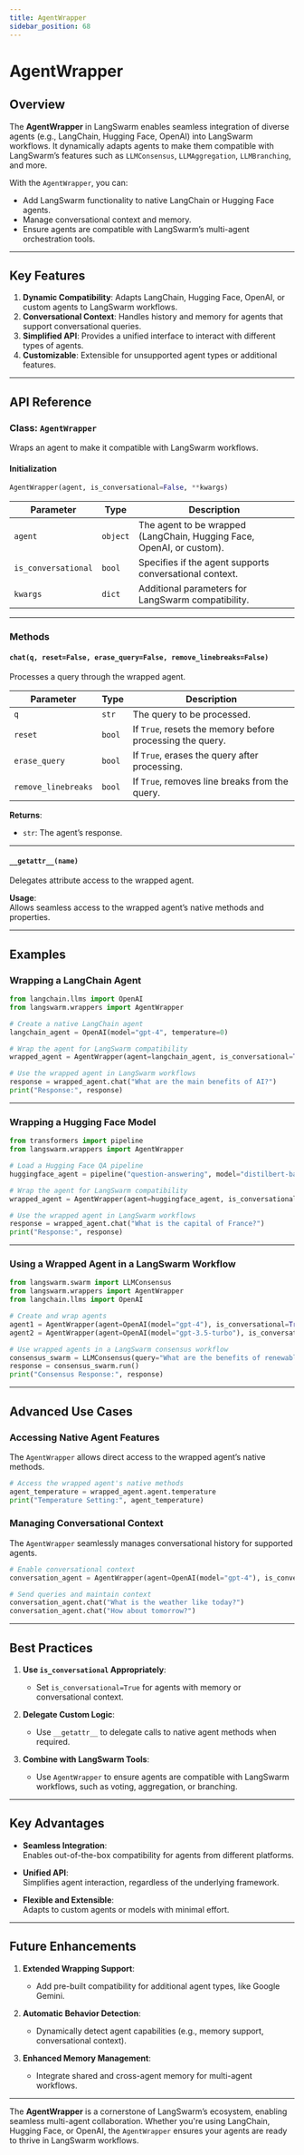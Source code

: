 ```yaml
---
title: AgentWrapper
sidebar_position: 68
---
```


# **AgentWrapper**

## **Overview**

The **AgentWrapper** in LangSwarm enables seamless integration of diverse agents (e.g., LangChain, Hugging Face, OpenAI) into LangSwarm workflows. It dynamically adapts agents to make them compatible with LangSwarm’s features such as `LLMConsensus`, `LLMAggregation`, `LLMBranching`, and more.

With the `AgentWrapper`, you can:
- Add LangSwarm functionality to native LangChain or Hugging Face agents.
- Manage conversational context and memory.
- Ensure agents are compatible with LangSwarm’s multi-agent orchestration tools.

---

## **Key Features**

1. **Dynamic Compatibility**: Adapts LangChain, Hugging Face, OpenAI, or custom agents to LangSwarm workflows.
2. **Conversational Context**: Handles history and memory for agents that support conversational queries.
3. **Simplified API**: Provides a unified interface to interact with different types of agents.
4. **Customizable**: Extensible for unsupported agent types or additional features.

---

## **API Reference**

### **Class: `AgentWrapper`**

Wraps an agent to make it compatible with LangSwarm workflows.

#### **Initialization**

```python
AgentWrapper(agent, is_conversational=False, **kwargs)
```

| Parameter          | Type     | Description                                                                 |
|--------------------|----------|-----------------------------------------------------------------------------|
| `agent`            | `object` | The agent to be wrapped (LangChain, Hugging Face, OpenAI, or custom).       |
| `is_conversational`| `bool`   | Specifies if the agent supports conversational context.                     |
| `kwargs`           | `dict`   | Additional parameters for LangSwarm compatibility.                         |

---

### **Methods**

#### **`chat(q, reset=False, erase_query=False, remove_linebreaks=False)`**

Processes a query through the wrapped agent.

| Parameter         | Type     | Description                                                                 |
|-------------------|----------|-----------------------------------------------------------------------------|
| `q`               | `str`    | The query to be processed.                                                  |
| `reset`           | `bool`   | If `True`, resets the memory before processing the query.                   |
| `erase_query`     | `bool`   | If `True`, erases the query after processing.                               |
| `remove_linebreaks`| `bool`  | If `True`, removes line breaks from the query.                              |

**Returns**:  
- `str`: The agent’s response.

---

#### **`__getattr__(name)`**

Delegates attribute access to the wrapped agent.

**Usage**:  
Allows seamless access to the wrapped agent’s native methods and properties.

---

## **Examples**

### **Wrapping a LangChain Agent**

```python
from langchain.llms import OpenAI
from langswarm.wrappers import AgentWrapper

# Create a native LangChain agent
langchain_agent = OpenAI(model="gpt-4", temperature=0)

# Wrap the agent for LangSwarm compatibility
wrapped_agent = AgentWrapper(agent=langchain_agent, is_conversational=True)

# Use the wrapped agent in LangSwarm workflows
response = wrapped_agent.chat("What are the main benefits of AI?")
print("Response:", response)
```

---

### **Wrapping a Hugging Face Model**

```python
from transformers import pipeline
from langswarm.wrappers import AgentWrapper

# Load a Hugging Face QA pipeline
huggingface_agent = pipeline("question-answering", model="distilbert-base-cased-distilled-squad")

# Wrap the agent for LangSwarm compatibility
wrapped_agent = AgentWrapper(agent=huggingface_agent, is_conversational=False)

# Use the wrapped agent in LangSwarm workflows
response = wrapped_agent.chat("What is the capital of France?")
print("Response:", response)
```

---

### **Using a Wrapped Agent in a LangSwarm Workflow**

```python
from langswarm.swarm import LLMConsensus
from langswarm.wrappers import AgentWrapper
from langchain.llms import OpenAI

# Create and wrap agents
agent1 = AgentWrapper(agent=OpenAI(model="gpt-4"), is_conversational=True)
agent2 = AgentWrapper(agent=OpenAI(model="gpt-3.5-turbo"), is_conversational=True)

# Use wrapped agents in a LangSwarm consensus workflow
consensus_swarm = LLMConsensus(query="What are the benefits of renewable energy?", clients=[agent1, agent2])
response = consensus_swarm.run()
print("Consensus Response:", response)
```

---

## **Advanced Use Cases**

### **Accessing Native Agent Features**
The `AgentWrapper` allows direct access to the wrapped agent’s native methods.

```python
# Access the wrapped agent's native methods
agent_temperature = wrapped_agent.agent.temperature
print("Temperature Setting:", agent_temperature)
```

### **Managing Conversational Context**
The `AgentWrapper` seamlessly manages conversational history for supported agents.

```python
# Enable conversational context
conversation_agent = AgentWrapper(agent=OpenAI(model="gpt-4"), is_conversational=True)

# Send queries and maintain context
conversation_agent.chat("What is the weather like today?")
conversation_agent.chat("How about tomorrow?")
```

---

## **Best Practices**

1. **Use `is_conversational` Appropriately**:
   - Set `is_conversational=True` for agents with memory or conversational context.
   
2. **Delegate Custom Logic**:
   - Use `__getattr__` to delegate calls to native agent methods when required.

3. **Combine with LangSwarm Tools**:
   - Use `AgentWrapper` to ensure agents are compatible with LangSwarm workflows, such as voting, aggregation, or branching.

---

## **Key Advantages**

- **Seamless Integration**:  
  Enables out-of-the-box compatibility for agents from different platforms.

- **Unified API**:  
  Simplifies agent interaction, regardless of the underlying framework.

- **Flexible and Extensible**:  
  Adapts to custom agents or models with minimal effort.

---

## **Future Enhancements**

1. **Extended Wrapping Support**:  
   - Add pre-built compatibility for additional agent types, like Google Gemini.

2. **Automatic Behavior Detection**:  
   - Dynamically detect agent capabilities (e.g., memory support, conversational context).

3. **Enhanced Memory Management**:  
   - Integrate shared and cross-agent memory for multi-agent workflows.

---

The **AgentWrapper** is a cornerstone of LangSwarm’s ecosystem, enabling seamless multi-agent collaboration. Whether you're using LangChain, Hugging Face, or OpenAI, the `AgentWrapper` ensures your agents are ready to thrive in LangSwarm workflows.

